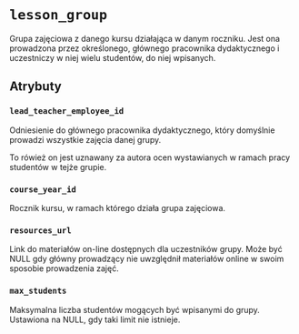 # `lesson_group`

Grupa zajęciowa z danego kursu działająca w danym roczniku. Jest ona prowadzona przez określonego, głównego pracownika dydaktycznego i uczestniczy w niej wielu studentów, do niej wpisanych.

## Atrybuty

### `lead_teacher_employee_id`

Odniesienie do głównego pracownika dydaktycznego, który domyślnie prowadzi wszystkie zajęcia danej grupy. 

To rówież on jest uznawany za autora ocen wystawianych w ramach pracy studentów w tejże grupie.

### `course_year_id`

Rocznik kursu, w ramach którego działa grupa zajęciowa.

### `resources_url`

Link do materiałów on-line dostępnych dla uczestników grupy. Może być NULL gdy główny prowadzący nie uwzględnił materiałów online w swoim sposobie prowadzenia zajęć.

### `max_students`

Maksymalna liczba studentów mogących być wpisanymi do grupy. Ustawiona na NULL, gdy taki limit nie istnieje.
